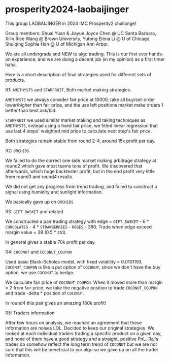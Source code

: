 # prosperity2024-laobaijinger

This group LAOBAIJINGER in 2024 IMC Prosperity2 challange!

Group members: Shuai Yuan & Jiayue Joyce Chen @ UC Santa Barbara, Xilin Rice Wang @ Brown University, Yutong Elena Li @ U of Chicago, Shuiqing Sophie Han @ U of Michigan Ann Arbor.

We are all undergrads and NEW to algo trading. This is our first ever hands-on experience, and we are doing a decent job (in my opinion) as a first timer haha.

Here is a short description of final strategies used for different sets of products.

R1: `AMETHYSTS` and `STARFRUIT`, Both market making strategies. 

`AMETHYSTS` we always consider fair price at 10000, take all buy/sell order lower/higher than fair price, and the use left positions market make orders 1 better than best ask/bid.

`STARFRUIT` we used similar market making and taking techniques as `AMETHYSTS`, instead using a fixed fair price, we fitted linear regression that use last 4 steps' weighted mid price to calculate next step's fair price.

Both strategies remain stable from round 2-4, around 15k profit per day.

R2: `ORCHIDS`

We failed to do the correct one side market making arbitrage strategy at round2 which gave most teams tons of profit. We discovered that afterwards, which huge backtester profit, but in the end profit very little from round3 and round4 results.

We did not get any progress from trend trading, and failed to construct a signal using humidity and sunlight information.

We basically gave up on `ORCHIDS`

R3: `GIFT_BASKET` and related

We constructed a pair trading strategy with edge = `GIFT_BASKET` - 6 * `CHOCOLATES` - 4 * `STRAWBERRIES` - `ROSES` - 380. Trade when edge exceed margin value = 38 (0.5 * std). 

In general gives a stable 70k profit per day.

R4: `COCONUT` and `COCONUT_COUPON`

Used basic Black-Scholes model, with fixed volatility = 0.0101193. `COCONUT_COUPON` is like a put option of `COCONUT`, since we don't have the buy option, we use `COCONUT` to hedge.

We calculate fair price of `COCONUT_COUPON`. When it moved more than margin = 2 from fair price, we take the negative position to trade `COCONUT_COUPON` and trade -delta * position of `COCONUT`.

In round4 this pair gives an amazing 160k profit!

R5: Traders information

After few hours on analysis, we reached an agreement that these information are noises LOL. Decided to keep our original strategies. We looked at each individual traders trading a specific product on a given day, and none of them have a good strategy and a straight, positive PnL. Raj's trades do somehow reflect the long term trend of `COCONUT` but we are not sure that this will be beneficial to our algo so we gave up on all the trader information.

